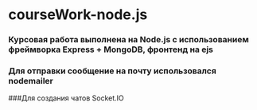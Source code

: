 # courseWork-node.js
### Курсовая работа выполнена на Node.js с использованием фреймворка Express + MongoDB, фронтенд на ejs 

### Для отправки сообщение на почту использовался nodemailer

###Для создания чатов Socket.IO
